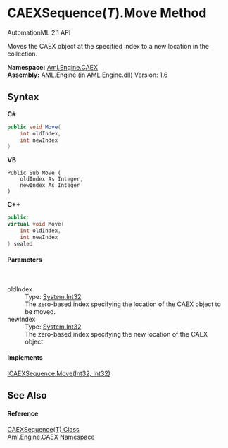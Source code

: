 # CAEXSequence(*T*).Move Method 
AutomationML 2.1 API 

Moves the CAEX object at the specified index to a new location in the collection.

**Namespace:**&nbsp;<a href="N_Aml_Engine_CAEX">Aml.Engine.CAEX</a><br />**Assembly:**&nbsp;AML.Engine (in AML.Engine.dll) Version: 1.6

## Syntax

**C#**<br />
``` C#
public void Move(
	int oldIndex,
	int newIndex
)
```

**VB**<br />
``` VB
Public Sub Move ( 
	oldIndex As Integer,
	newIndex As Integer
)
```

**C++**<br />
``` C++
public:
virtual void Move(
	int oldIndex, 
	int newIndex
) sealed
```


#### Parameters
&nbsp;<dl><dt>oldIndex</dt><dd>Type: <a href="https://docs.microsoft.com/dotnet/api/system.int32" target="_parent" rel="noopener noreferrer">System.Int32</a><br />The zero-based index specifying the location of the CAEX object to be moved.</dd><dt>newIndex</dt><dd>Type: <a href="https://docs.microsoft.com/dotnet/api/system.int32" target="_parent" rel="noopener noreferrer">System.Int32</a><br />The zero-based index specifying the new location of the CAEX object.</dd></dl>

#### Implements
<a href="M_Aml_Engine_CAEX_ICAEXSequence_Move">ICAEXSequence.Move(Int32, Int32)</a><br />

## See Also


#### Reference
<a href="T_Aml_Engine_CAEX_CAEXSequence_1">CAEXSequence(T) Class</a><br /><a href="N_Aml_Engine_CAEX">Aml.Engine.CAEX Namespace</a><br />